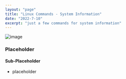 ```yaml
---
layout: "page"
title: "Linux Commands - System Information"
date: "2022-7-10"
excerpt: "just a few commands for system information"
---
```

![image](https://user-images.githubusercontent.com/84411817/178165376-67981272-e079-4c99-b3ec-42fd4bc2c267.png)


### Placeholder

#### Sub-Placeholder
- placeholder
